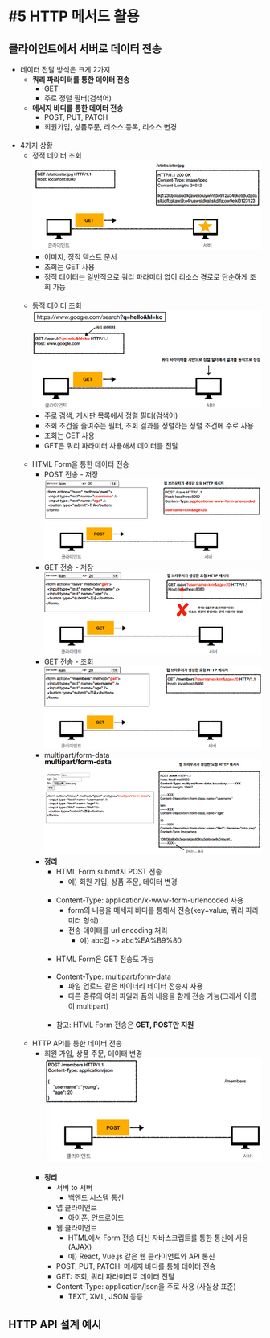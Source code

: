 # #5 HTTP 메서드 활용

## 클라이언트에서 서버로 데이터 전송
- 데이터 전달 방식은 크게 2가지
    - **쿼리 파라미터를 통한 데이터 전송**
        - GET
        - 주로 정렬 필터(검색어)
    - **메세지 바디를 통한 데이터 전송**
        - POST, PUT, PATCH
        - 회원가입, 상품주문, 리소스 등록, 리소스 변경
<br><br>
- 4가지 상황
    - 정적 데이터 조회<BR>
        ![Alt text](./image/정적%20데이터%20조회.png)
        - 이미지, 정적 텍스트 문서
        - 조회는 GET 사용
        - 정적 데이터는 일반적으로 쿼리 파라미터 없이 리소스 경로로 단순하게 조회 가능
        <BR><BR>
    - 동적 데이터 조회<BR>
        ![Alt text](./image/동적%20데이터%20조회.png)
        - 주로 검색, 게시판 목록에서 정렬 필터(검색어)
        - 조회 조건을 줄여주는 필터, 조회 결과를 정렬하는 정렬 조건에 주로 사용
        - 조회는 GET 사용
        - GET은 쿼리 파라미터 사용해서 데이터를 전달
        <BR><BR>
    - HTML Form을 통한 데이터 전송
        - POST 전송 - 저장<BR>
        ![Alt text](./image/POST%20전송-저장.png)
        - GET 전송 - 저장<BR>
        ![Alt text](./image/GET%20전송%20-%20저장.png)
        - GET 전송 - 조회<BR>
        ![Alt text](./image/GET%20전송%20-%20조회.png)
        - multipart/form-data<BR>
        ![Alt text](./image/form-data.png)
        - **정리**
            - HTML Form submit시 POST 전송
                - 예) 회원 가입, 상품 주문, 데이터 변경
            <BR><BR>
            - Content-Type: application/x-www-form-urlencoded 사용
                - form의 내용을 메세지 바디를 통해서 전송(key=value, 쿼리 파라미터 형식)
                - 전송 데이터를 url encoding 처리
                    - 예) abc김 -> abc%EA%B9%80
            <BR><BR>
            - HTML Form은 GET 전송도 가능
            <BR><BR>
            - Content-Type: multipart/form-data
                - 파일 업로드 같은 바이너리 데이터 전송시 사용
                - 다른 종류의 여러 파일과 폼의 내용을 함께 전송 가능(그래서 이름이 multipart)
            <BR><BR>
            - 참고: HTML Form 전송은 **GET, POST만 지원**
        <BR><BR>
    - HTTP API를 통한 데이터 전송
        - 회원 가입, 상품 주문, 데이터 변경<br>
        ![Alt text](./image/HTTP%20API%20데이터%20전송.png)
        <br><br>
        - **정리**
            - 서버 to 서버
                - 백엔드 시스템 통신
            - 앱 클라이언트
                - 아이폰, 안드로이드
            - 웹 클라이언트
                - HTML에서 Form 전송 대신 자바스크립트를 통한 통신에 사용(AJAX)
                - 예) React, Vue.js 같은 웹 클라이언트와 API 통신
            - POST, PUT, PATCH: 메세지 바디를 통해 데이터 전송
            - GET: 조회, 쿼리 파라미터로 데이터 전달
            - Content-Type: application/json을 주로 사용 (사실상 표준)
                - TEXT, XML, JSON 등등
## HTTP API 설계 예시